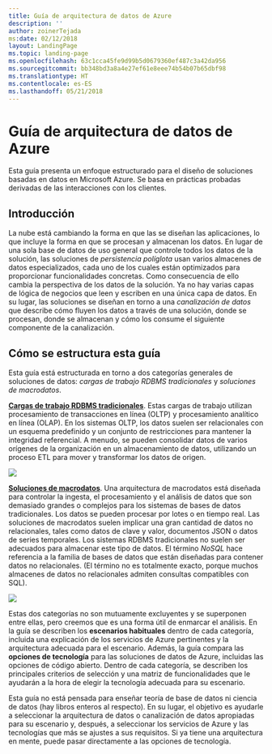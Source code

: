 ```yaml
---
title: Guía de arquitectura de datos de Azure
description: ''
author: zoinerTejada
ms:date: 02/12/2018
layout: LandingPage
ms.topic: landing-page
ms.openlocfilehash: 63c1cca45fe9d99b5d0679360ef487c3a42da956
ms.sourcegitcommit: bb348bd3a8a4e27ef61e8eee74b54b07b65dbf98
ms.translationtype: HT
ms.contentlocale: es-ES
ms.lasthandoff: 05/21/2018
---
```

# <a name="azure-data-architecture-guide"></a>Guía de arquitectura de datos de Azure

Esta guía presenta un enfoque estructurado para el diseño de soluciones basadas en datos en Microsoft Azure. Se basa en prácticas probadas derivadas de las interacciones con los clientes.

## <a name="introduction"></a>Introducción

La nube está cambiando la forma en que las se diseñan las aplicaciones, lo que incluye la forma en que se procesan y almacenan los datos. En lugar de una sola base de datos de uso general que controle todos los datos de la solución, las soluciones de _persistencia políglota_ usan varios almacenes de datos especializados, cada uno de los cuales están optimizados para proporcionar funcionalidades concretas. Como consecuencia de ello cambia la perspectiva de los datos de la solución. Ya no hay varias capas de lógica de negocios que leen y escriben en una única capa de datos. En su lugar, las soluciones se diseñan en torno a una *canalización de datos* que describe cómo fluyen los datos a través de una solución, donde se procesan, donde se almacenan y cómo los consume el siguiente componente de la canalización. 

## <a name="how-this-guide-is-structured"></a>Cómo se estructura esta guía

Esta guía está estructurada en torno a dos categorías generales de soluciones de datos: *cargas de trabajo RDBMS tradicionales* y *soluciones de macrodatos*. 

**[Cargas de trabajo RDBMS tradicionales](./relational-data/index.md)**. Estas cargas de trabajo utilizan procesamiento de transacciones en línea (OLTP) y procesamiento analítico en línea (OLAP). En los sistemas OLTP, los datos suelen ser relacionales con un esquema predefinido y un conjunto de restricciones para mantener la integridad referencial. A menudo, se pueden consolidar datos de varios orígenes de la organización en un almacenamiento de datos, utilizando un proceso ETL para mover y transformar los datos de origen.

![](./images/guide-rdbms.svg)

**[Soluciones de macrodatos](./big-data/index.md)**. Una arquitectura de macrodatos está diseñada para controlar la ingesta, el procesamiento y el análisis de datos que son demasiado grandes o complejos para los sistemas de bases de datos tradicionales. Los datos se pueden procesar por lotes o en tiempo real. Las soluciones de macrodatos suelen implicar una gran cantidad de datos no relacionales, tales como datos de clave y valor, documentos JSON o datos de series temporales. Los sistemas RDBMS tradicionales no suelen ser adecuados para almacenar este tipo de datos. El término *NoSQL* hace referencia a la familia de bases de datos que están diseñadas para contener datos no relacionales. (El término no es totalmente exacto, porque muchos almacenes de datos no relacionales admiten consultas compatibles con SQL).

![](./images/guide-big-data.svg)

Estas dos categorías no son mutuamente excluyentes y se superponen entre ellas, pero creemos que es una forma útil de enmarcar el análisis. En la guía se describen los **escenarios habituales** dentro de cada categoría, incluida una explicación de los servicios de Azure pertinentes y la arquitectura adecuada para el escenario. Además, la guía compara las **opciones de tecnología** para las soluciones de datos de Azure, incluidas las opciones de código abierto. Dentro de cada categoría, se describen los principales criterios de selección y una matriz de funcionalidades que le ayudarán a la hora de elegir la tecnología adecuada para su escenario. 

Esta guía no está pensada para enseñar teoría de base de datos ni ciencia de datos (hay libros enteros al respecto). En su lugar, el objetivo es ayudarle a seleccionar la arquitectura de datos o canalización de datos apropiadas para su escenario y, después, a seleccionar los servicios de Azure y las tecnologías que más se ajustes a sus requisitos. Si ya tiene una arquitectura en mente, puede pasar directamente a las opciones de tecnología.

